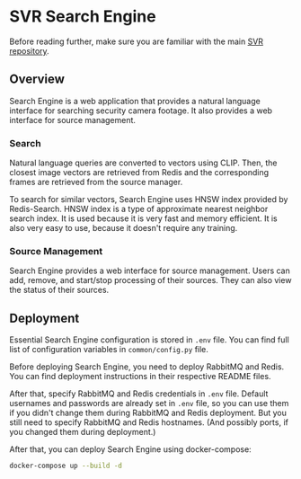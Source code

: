 # SVR Search Engine
Before reading further, make sure you are familiar with the main [SVR repository](https://github.com/TLMOS/security_video_retrieval).

## Overview
Search Engine is a web application that provides a natural language interface for searching security camera footage. It also provides a web interface for source management.

### Search
Natural language queries are converted to vectors using CLIP. Then, the closest image vectors are retrieved from Redis and the corresponding frames are retrieved from the source manager.

To search for similar vectors, Search Engine uses HNSW index provided by Redis-Search. HNSW index is a type of approximate nearest neighbor search index. It is used because it is very fast and memory efficient. It is also very easy to use, because it doesn't require any training.

### Source Management
Search Engine provides a web interface for source management. Users can add, remove, and start/stop processing of their sources. They can also view the status of their sources.

## Deployment
Essential Search Engine configuration is stored in `.env` file. You can find full list of configuration variables in `common/config.py` file.

Before deploying Search Engine, you need to deploy RabbitMQ and Redis. You can find deployment instructions in their respective README files.

After that, specify RabbitMQ and Redis credentials in `.env` file. Default usernames and passwords are already set in `.env` file, so you can use them if you didn't change them during RabbitMQ and Redis deployment. But you still need to specify RabbitMQ and Redis hostnames. (And possibly ports, if you changed them during deployment.)

After that, you can deploy Search Engine using docker-compose:
```bash
docker-compose up --build -d
```